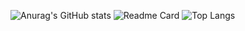 ![Anurag's GitHub stats](https://github-readme-stats.vercel.app/api?username=imsohuy&show_icons=true&theme=merko)
![Readme Card](https://github-readme-stats.vercel.app/api/pin/?username=imsohuy&repo=github-readme-stats&theme=merko)
![Top Langs](https://github-readme-stats.vercel.app/api/top-langs/?username=imsohuy&layout=compact&theme=merko)

